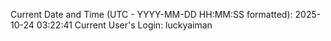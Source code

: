 Current Date and Time (UTC - YYYY-MM-DD HH:MM:SS formatted): 2025-10-24 03:22:41
Current User's Login: luckyaiman
